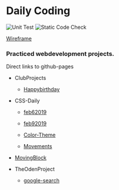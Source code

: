 # Daily Coding

![Unit Test](https://github.com/AbhishekGowda28/daily-coding/workflows/Unit%20Test/badge.svg)
![Static Code Check](https://github.com/AbhishekGowda28/daily-coding/workflows/Static%20Code%20Check/badge.svg)


[Wireframe](https://abhishekgowda28.github.io/daily-coding/wireframe-renderer/)


### Practiced webdevelopment projects.

Direct links to github-pages

- ClubProjects
  - [Happybirthday](https://abhishekgowda28.github.io/daily-coding/ClubProjects/HappyBirthday/)
- CSS-Daily

  - [feb62019](https://abhishekgowda28.github.io/daily-coding/css-daily/feb62019/)

  - [feb92019](https://abhishekgowda28.github.io/daily-coding/css-daily/feb92019/)

  - [Color-Theme](https://abhishekgowda28.github.io/daily-coding/css-daily/color-theme/)

  - [Movements](https://abhishekgowda28.github.io/daily-coding/css-daily/movements/)

- [MovingBlock](https://abhishekgowda28.github.io/daily-coding/MovingBlock/)

- TheOdenProject
  - [google-search](https://abhishekgowda28.github.io/daily-coding/TheOdenProject/google-search/)

